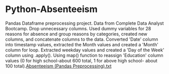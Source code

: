 # Python-Absenteeism
Pandas Dataframe preprocessing project. Data from Complete Data Analyst Bootcamp. Drop unnecessary columns. Used dummy variables for 28 reasons for absence and group reasons by categories, created new columns, and concatenate columns to the data. Converted 'Date' column into timestamp values, extracted the Month values and created a 'Month' column for loop. Extracted weekday values and created a 'Day of the Week' column using .apply(). Using map() function to reassign 'Education' column values (0 for high school-about 600 total, 1 for above high school- about 100 total).[Absenteeism (Pandas Preprocessing).txt](https://github.com/song8806/Python-Absenteeism/files/9492751/Absenteeism.Pandas.Preprocessing.txt)


